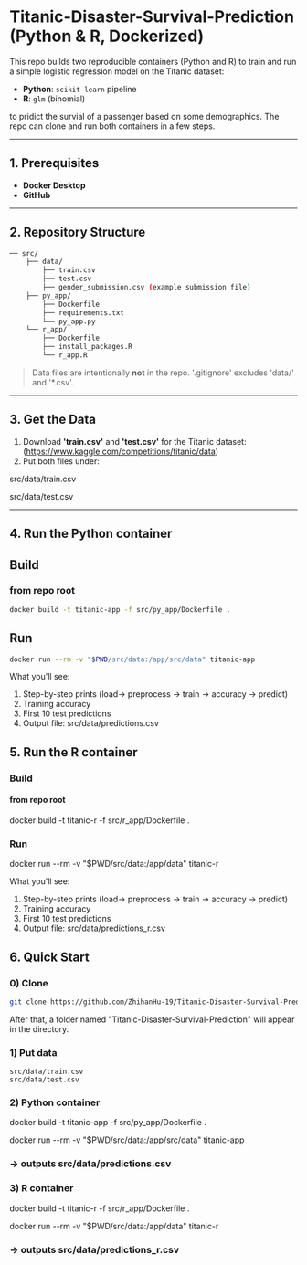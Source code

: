 # Titanic-Disaster-Survival-Prediction (Python & R, Dockerized)

This repo builds two reproducible containers (Python and R) to train and run a simple logistic regression model on the Titanic dataset:

- **Python**: `scikit-learn` pipeline  
- **R**: `glm` (binomial)

to pridict the survial of a passenger based on some demographics.
The repo can clone and run both containers in a few steps.

---

## 1. Prerequisites

- **Docker Desktop** 
- **GitHub**

---

## 2. Repository Structure
```bash
── src/
    ├── data/
        ├── train.csv
        ├── test.csv
        ├── gender_submission.csv (example submission file)
    ├── py_app/
        ├── Dockerfile
        ├── requirements.txt
        └── py_app.py
    └── r_app/
        ├── Dockerfile
        ├── install_packages.R        
        └── r_app.R            
```
> Data files are intentionally **not** in the repo. '.gitignore' excludes 'data/' and '*.csv'.

---

## 3. Get the Data

1. Download **'train.csv'** and **'test.csv'** for the Titanic dataset: (https://www.kaggle.com/competitions/titanic/data)
2. Put both files under:


src/data/train.csv


src/data/test.csv

---

## 4. Run the **Python** container

## Build

### from repo root
```bash
docker build -t titanic-app -f src/py_app/Dockerfile .
```
## Run
```bash
docker run --rm -v "$PWD/src/data:/app/src/data" titanic-app
```

What you'll see:
1. Step-by-step prints (load-> preprocess -> train -> accuracy -> predict)
2. Training accuracy
3. First 10 test predictions
4. Output file: src/data/predictions.csv

## 5. Run the **R** container

### Build

#### from repo root
docker build -t titanic-r -f src/r_app/Dockerfile .

### Run
docker run --rm -v "$PWD/src/data:/app/data" titanic-r

What you'll see:
1. Step-by-step prints (load-> preprocess -> train -> accuracy -> predict)
2. Training accuracy
3. First 10 test predictions
4. Output file: src/data/predictions_r.csv

## 6. Quick Start

### 0) Clone
```bash
git clone https://github.com/ZhihanHu-19/Titanic-Disaster-Survival-Prediction.git
```
After that, a folder named "Titanic-Disaster-Survival-Prediction" will appear in the directory.

### 1) Put data
    src/data/train.csv
    src/data/test.csv

### 2) Python container
docker build -t titanic-app -f src/py_app/Dockerfile .


docker run --rm -v "$PWD/src/data:/app/src/data" titanic-app
### -> outputs src/data/predictions.csv

### 3) R container
docker build -t titanic-r -f src/r_app/Dockerfile .


docker run --rm -v "$PWD/src/data:/app/data" titanic-r
### -> outputs src/data/predictions_r.csv